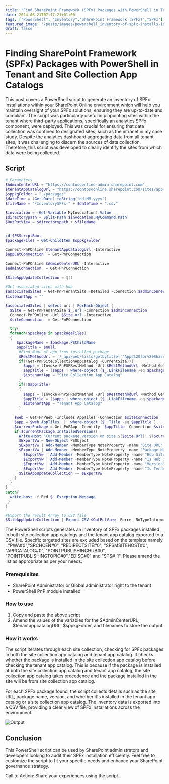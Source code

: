 ```yaml
---
title: "Find SharePoint Framework (SPFx) Packages with PowerShell in Tenant and Site Collection App Catalogs"
date: 2024-06-21T07:17:21+01:00
tags: ["PowerShell", "Inventory","SharePoint Framework (SPFx)","SPFx"]
featured_image: '/posts/images/powershell_inventory-of-spfx-installs-in-sites/example.png'
draft: false
---
```


# Finding SharePoint Framework (SPFx) Packages with PowerShell in Tenant and Site Collection App Catalogs

This post covers a PowerShell script to generate an inventory of SPFx installations within your SharePoint Online environment which will help you maintain oversight of your SPFx solutions, ensuring they are up-to-date and compliant. The script was particularly useful in pinpointing sites within the tenant where third-party applications, specifically an analytics SPFx component, were deployed. This was crucial for ensuring that data collection was confined to designated sites, such as the intranet in my case study. Despite the analytics dashboard aggregating data from all tenant sites, it was challenging to discern the sources of data collection. Therefore, this script was developed to clearly identify the sites from which data were being collected.

## Script

```PowerShell
# Parameters
$AdminCenterURL = "https://contosoonline-admin.sharepoint.com"
$tenantAppCatalogUrl = "https://contosoonline.sharepoint.com/sites/appcatalog"
$sppkgFolder = "./packages"
$dateTime = (Get-Date).toString("dd-MM-yyyy")
$fileName = "\InventorySPFx-" + $dateTime + ".csv"

$invocation = (Get-Variable MyInvocation).Value
$directorypath = Split-Path $invocation.MyCommand.Path
$OutPutView = $directorypath + $fileName

 
cd $PSScriptRoot
$packageFiles = Get-ChildItem $sppkgFolder
 
Connect-PnPOnline $tenantAppCatalogUrl -Interactive
$appCatConnection  = Get-PnPConnection
 
Connect-PnPOnline $AdminCenterURL -Interactive
$adminConnection  = Get-PnPConnection
 
$SiteAppUpdateCollection = @()
 
#Get associated sites with hub
$associatedSites = Get-PnPTenantSite -Detailed -Connection $adminConnection  | Where-Object -Property Template -NotIn ("PWA#0","SRCHCEN#0", "REDIRECTSITE#0", "SPSMSITEHOST#0", "APPCATALOG#0", "POINTPUBLISHINGHUB#0", "POINTPUBLISHINGTOPIC#0","EDISC#0", "STS#-1") 
$istenantApp = ""

$associatedSites | select url | ForEach-Object {
  $Site = Get-PnPTenantSite $_.url -Connection $adminConnection
  Connect-PnPOnline -Url $Site.url -Interactive
  $siteConnection  = Get-PnPConnection   

  try{
  foreach($package in $packageFiles)
  {  
     $packageName = $package.PSChildName
     $appTitle = $null;
      #Find Name of app from installed package
      $RestMethodUrl = '/_api/web/lists/getbytitle(''Apps%20for%20SharePoint'')/items?$select=Title,LinkFilename'
      if((Get-PnPSiteCollectionAppCatalog -CurrentSite)){
        $apps = (Invoke-PnPSPRestMethod -Url $RestMethodUrl -Method Get -Connection $siteConnection).Value
        $appTitle = ($apps | where-object {$_.LinkFilename -eq $packageName} | select Title).Title
        $istenantApp = "Site Collection App Catalog"
      }
      if(!$appTitle)
      {
        $apps = (Invoke-PnPSPRestMethod -Url $RestMethodUrl -Method Get -Connection $appCatConnection).Value
        $appTitle = ($apps | where-object {$_.LinkFilename -eq $packageName} | select Title).Title
        $istenantApp = "Tenant App Catalog"
      }
  
    $web = Get-PnPWeb -Includes AppTiles -Connection $siteConnection
    $app = $web.AppTiles  |  where-object {$_.Title -eq $appTitle }
    $currentPackage = Get-PnPApp -Identity  $appTitle -Connection $siteConnection
    if($currentPackage.InstalledVersion){
      Write-Host "Current package version on site $($site.Url): $($currentPackage.InstalledVersion)"
      $ExportVw = New-Object PSObject
      $ExportVw | Add-Member -MemberType NoteProperty -name "Site URL" -value $Site.url
      $ExportVw | Add-Member -MemberType NoteProperty -name "Package Name" -value $packageName
        $ExportVw | Add-Member -MemberType NoteProperty -name "Hub Site Name" -value  (get-pnphubsite -identity $Site.HubSiteId.Guid).title
        $ExportVw | Add-Member -MemberType NoteProperty -name "Is Hub Site" -value $Site.IsHubSite
        $ExportVw | Add-Member -MemberType NoteProperty -name "Version" -value $currentPackage.InstalledVersion
        $ExportVw | Add-Member -MemberType NoteProperty -name "Is Tenant" -value $istenantApp
      $SiteAppUpdateCollection += $ExportVw
    }
  }
}
catch{
  write-host -f Red $_.Exception.Message
 }
}

#Export the result Array to CSV file
$SiteAppUpdateCollection | Export-CSV $OutPutView -Force -NoTypeInformation
```

The PowerShell scripts generates an inventory of SPFx packages installed in both site collection app catalogs and the tenant app catalog exported to a CSV file.
Specific targeted sites are excluded based on the template namely : "PWA#0","SRCHCEN#0", "REDIRECTSITE#0", "SPSMSITEHOST#0", "APPCATALOG#0", "POINTPUBLISHINGHUB#0", "POINTPUBLISHINGTOPIC#0","EDISC#0" and "STS#-1". Please amend the list as appropriate as per your needs.

### Prerequisites

* SharePoint Administrator or Global administrator right to the tenant
* PowerShell PnP module installed

### How to use

1. Copy and paste the above script
2. Amend the values of the variables for the $AdminCenterURL, $tenantappcatalogURL, $sppkgFolder, and filenames to store the output

### How it works

The script iterates through each site collection, checking for SPFx packages in both the site collection app catalog and tenant app catalog. It checks whether the package is installed in the site collection app catalog before checking the tenant app catalog. This is because if the package is installed at both the site collection app catalog and tenant app catalog, the site collection app catalog takes precedence and the package installed in the site will be from site collection app catalog. 

For each SPFx package found, the script collects details such as the site URL, package name, version, and whether it's installed in the tenant app catalog or a site collection app catalog. The inventory data is exported into a CSV file, providing a clear view of SPFx installations across the environment.

![Output](../images/powershell_inventory-of-spfx-installs-in-sites/example.png)

## Conclusion

This PowerShell script can be used by SharePoint administrators and developers looking to audit their SPFx installation efficiently. Feel free to customize the script to fit your specific needs and enhance your SharePoint governance strategy.

Call to Action: Share your experiences using the script.